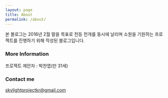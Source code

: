 ```yaml
---
layout: page
title: About
permalink: /about/
---
```


본 블로그는 2016년 2월 말을 목표로 천등 천개를 동시에 날리며 소원을 기원하는 프로젝트를 진행하기 위해 작성된 블로그입니다.

### More Information

프로젝트 제안자 : 박찬엽(만 31세)

### Contact me

[skylightprojectkr@gmail.com](mailto:skylightprojectkr@gmail.com)

